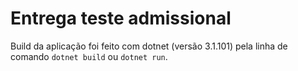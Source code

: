 # Entrega teste admissional

Build da aplicação foi feito com dotnet (versão 3.1.101) pela linha de comando ```dotnet build``` ou ```dotnet run```.